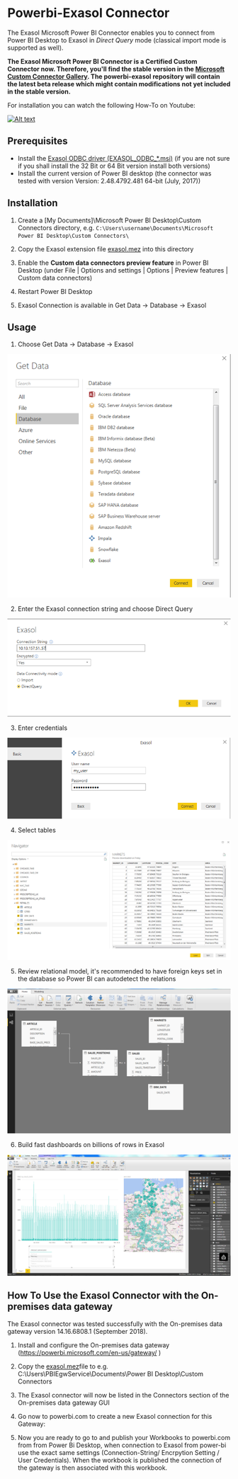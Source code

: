# Powerbi-Exasol Connector
The Exasol Microsoft Power BI Connector enables you to connect from Power BI Desktop to Exasol in *Direct Query* mode (classical import mode is supported as well).

**The Exasol Microsoft Power BI Connector is a Certified Custom Connector now. Therefore, you'll find the stable version in the [Microsoft Custom Connector Gallery](https://github.com/Microsoft/CustomConnectorGallery). The powerbi-exasol repository will contain the latest beta release which might contain modifications not yet included in the stable version.**

For installation you can watch the following How-To on Youtube:

[![Alt text](https://img.youtube.com/vi/izR8RRQ2vSs/0.jpg)](https://www.youtube.com/watch?v=izR8RRQ2vSs)


## Prerequisites

* Install the [Exasol ODBC driver (EXASOL_ODBC_*.msi)](https://www.exasol.com/portal/display/DOWNLOAD/6.0) (if you are not sure if you shall install the 32 Bit or 64 Bit version install both versions)
* Install the current version of Power BI desktop (the connector was tested with version Version: 2.48.4792.481 64-bit (July, 2017)) 

## Installation


1. Create a [My Documents]\Microsoft Power BI Desktop\Custom Connectors directory, e.g. `C:\Users\username\Documents\Microsoft Power BI Desktop\Custom Connectors\`

2. Copy the Exasol extension file  [exasol.mez](https://github.com/EXASOL/powerbi-exasol/blob/master/Exasol/bin/Release/Exasol.mez)  into this directory
3. Enable the **Custom data connectors preview feature** in Power BI Desktop (under File | Options and settings | Options | Preview features | Custom data connectors)
4. Restart Power BI Desktop
5. Exasol Connection is available in Get Data -> Database -> Exasol


## Usage

1. Choose  Get Data -> Database -> Exasol

![alt text](https://github.com/EXASOL/powerbi-exasol/blob/master/screenshots/Get_Data_Exasol.PNG )

2. Enter the Exasol connection string and choose Direct Query

![alt text](https://github.com/EXASOL/powerbi-exasol/blob/master/screenshots/Exasol_Connection_String.PNG )

3. Enter credentials

![alt text](https://github.com/EXASOL/powerbi-exasol/blob/master/screenshots/Enter_Credentials.PNG )

4. Select tables

![alt text](https://github.com/EXASOL/powerbi-exasol/blob/master/screenshots/Navigator.PNG )

5. Review relational model, it's recommended to have foreign keys set in the database so Power BI can autodetect the relations

![alt text](https://github.com/EXASOL/powerbi-exasol/blob/master/screenshots/PowerBI_RelationalModel.PNG )

6. Build fast dashboards on billions of rows in Exasol

![alt text](https://github.com/EXASOL/powerbi-exasol/blob/master/screenshots/Example_Dashboard_Billion_Rows.PNG )


## How To Use the Exasol Connector with the On-premises data gateway

The Exasol connector was tested successfully with the On-premises data gateway version 14.16.6808.1 (September 2018).

1. Install and configure the On-premises data gateway (https://powerbi.microsoft.com/en-us/gateway/ )

2. Copy the [exasol.mez](https://github.com/EXASOL/powerbi-exasol/blob/master/Exasol/bin/Release/Exasol.mez)file to e.g. C:\Users\PBIEgwService\Documents\Power BI Desktop\Custom Connectors

3. The Exasol connector will now be listed in the Connectors section of the On-premises data gateway GUI



4. Go now to powerbi.com to create a new Exasol connection for this Gateway:



5. Now you are ready to go to and publish your Workbooks to powerbi.com from from Power Bi Desktop, when connection to Exasol from power-bi use the exact same settings (Connection-String/ Encrpytion Setting / User Credentials). When the workbook is published the connection of the gateway is then associated with this workbook.

